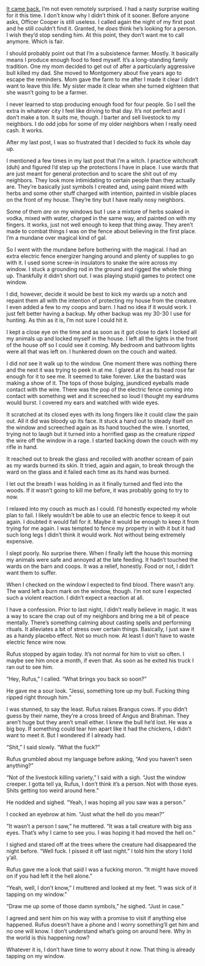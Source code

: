 [It came back.](https://www.reddit.com/r/SleeplessWatchdogs/comments/vf7119/someone_says_they_made_a_video_of_my_story/?utm_source=share&utm_medium=web2x&context=3) I’m not even remotely surprised. I had a nasty surprise waiting for it this time. I don’t know why I didn’t think of it sooner. Before anyone asks, Officer Cooper is still useless. I called again the night of my first post and he still couldn’t find it. Granted, he *does* think he’s looking for a person. I wish they’d stop sending him. At this point, they don’t want me to call anymore. Which is fair.

I should probably point out that I’m a subsistence farmer. Mostly. It basically means I produce enough food to feed myself. It’s a long-standing family tradition. One my mom decided to get out of after a particularly aggressive bull killed my dad. She moved to Montgomery about five years ago to escape the reminders. Mom gave the farm to me after I made it clear I didn’t want to leave this life. My sister made it clear when she turned eighteen that she wasn’t going to be a farmer.

I never learned to stop producing enough food for four people. So I sell the extra in whatever city I feel like driving to that day. It’s not perfect and I don’t make a ton. It suits me, though. I barter and sell livestock to my neighbors. I do odd jobs for some of my older neighbors when I really need cash. It works.

After my last post, I was so frustrated that I decided to fuck its whole day up.

I mentioned a few times in my last post that I’m a witch. I practice witchcraft (duh) and figured I’d step up the protections I have in place. I use wards that are just meant for general protection and to scare the shit out of my neighbors. They look more intimidating to certain people than they actually are. They’re basically just symbols I created and, using paint mixed with herbs and some other stuff charged with intention, painted in visible places on the front of my house. They’re tiny but I have really nosy neighbors.

Some of them *are* on my windows but I use a mixture of herbs soaked in vodka, mixed with water, charged in the same way, and painted on with my fingers. It works, just not well enough to keep that thing away. They aren’t made to combat things I was on the fence about believing in the first place. I’m a mundane over magical kind of gal.

So I went with the mundane before bothering with the magical. I had an extra electric fence energizer hanging around and plenty of supplies to go with it. I used some screw-in insulators to snake the wire across my window. I stuck a grounding rod in the ground and rigged the whole thing up. Thankfully it didn’t short out. I was playing stupid games to protect one window.

I did, however, decide it would be best to kick my wards up a notch and repaint them all with the intention of protecting my house from the creature. I even added a few to my coops and barn. I had no idea if it would work. I just felt better having a backup. My other backup was my 30-30 I use for hunting. As thin as it is, I’m not sure I could hit it.

I kept a close eye on the time and as soon as it got close to dark I locked all my animals up and locked myself in the house. I left all the lights in the front of the house off so I could see it coming. My bedroom and bathroom lights were all that was left on. I hunkered down on the couch and waited.

I did *not* see it walk up to the window. One moment there was nothing there and the next it was trying to peek in at me. I glared at it as its head rose far enough for it to see me. It seemed to take forever. Like the bastard was making a show of it. The tops of those bulging, jaundiced eyeballs made contact with the wire. There was the pop of the electric fence coming into contact with something wet and it screeched so loud I thought my eardrums would burst. I covered my ears and watched with wide eyes.

It scratched at its closed eyes with its long fingers like it could claw the pain out. All it did was bloody up its face. It stuck a hand out to steady itself on the window and screeched again as its hand touched the wire. I snorted, trying not to laugh but it turned into a horrified gasp as the creature *ripped* the wire off the window in a rage. I started backing down the couch with my rifle in hand.

It reached out to break the glass and recoiled with another scream of pain as my wards burned its skin. It tried, again and again, to break through the ward on the glass and it failed each time as its hand was burned.

I let out the breath I was holding in as it finally turned and fled into the woods. If it wasn’t going to kill me before, it was probably going to try to now.

I relaxed into my couch as much as I could. I’d honestly expected my whole plan to fail. I likely wouldn’t be able to use an electric fence to keep it out again. I doubted it would fall for it. Maybe it would be enough to keep it from trying for me again. I was tempted to fence my property in with it but it had such long legs I didn’t think it would work. Not without being extremely expensive.

I slept poorly. No surprise there. When I finally left the house this morning my animals were safe and annoyed at the late feeding. It hadn’t touched the wards on the barn and coops. It was a relief, honestly. Food or not, I didn’t want them to suffer.

When I checked on the window I expected to find blood. There wasn’t any. The ward left a burn mark on the window, though. I’m not sure I expected such a violent reaction. I didn’t expect a reaction at all.

I have a confession. Prior to last night, I didn’t really believe in magic. It was a way to scare the crap out of my neighbors and bring me a bit of peace mentally. There’s something calming about casting spells and performing rituals. It alleviates a bit of stress over certain things. Basically, I just saw it as a handy placebo effect. Not so much now. At least I don’t have to waste electric fence wire now.

Rufus stopped by again today. It’s not normal for him to visit so often. I maybe see him once a month, if even that. As soon as he exited his truck I ran out to see him.

“Hey, Rufus,” I called. “What brings you back so soon?”

He gave me a sour look. “Jessi, something tore up my bull. Fucking thing ripped right through him.”

I was stunned, to say the least. Rufus raises Brangus cows. If you didn’t guess by their name, they’re a cross breed of Angus and Brahman. They aren’t huge but they aren’t small either. I knew the bull he’d lost. He was a big boy. If something could tear him apart like it had the chickens, I didn’t want to meet it. But I wondered if I already had.

“Shit,” I said slowly. “What the fuck?”

Rufus grumbled about my language before asking, “And you haven’t seen anything?”

“Not of the livestock killing variety,” I said with a sigh. “Just the window creeper. I gotta tell ya, Rufus, I don’t think it’s a person. Not with those eyes. Shits getting too weird around here.”

He nodded and sighed. “Yeah, I was hoping all you saw was a person.”

I cocked an eyebrow at him. “Just what the hell do you mean?”

“It wasn’t a person I saw,” he muttered. “It was a tall creature with big ass eyes. That’s why I came to see you. I was hoping it had moved the hell on.”

I sighed and stared off at the trees where the creature had disappeared the night before. “Well fuck. I pissed it off last night.” I told him the story I told y’all.

Rufus gave me a look that said I was a fucking moron. “It might have moved on if you had left it the hell alone.”

“Yeah, well, I don’t know,” I muttered and looked at my feet. “I was sick of it tapping on my window.”

“Draw me up some of those damn symbols,” he sighed. “Just in case.”

I agreed and sent him on his way with a promise to visit if anything else happened. Rufus doesn’t have a phone and I worry something’ll get him and no one will know. I don’t understand what’s going on around here. Why in the world is this happening now?

Whatever it is, I don’t have time to worry about it now. That thing is already tapping on my window.